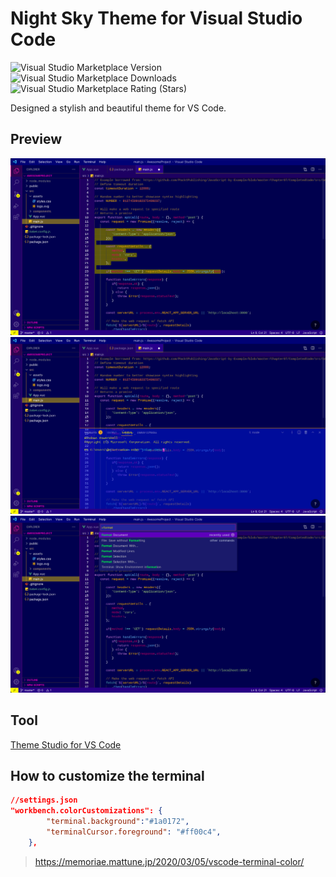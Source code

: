 # Night Sky Theme for Visual Studio Code
  ![Visual Studio Marketplace Version](https://img.shields.io/visual-studio-marketplace/v/abeilles.nightsky?color=11FF08&style=plastic)
  ![Visual Studio Marketplace Downloads](https://img.shields.io/visual-studio-marketplace/d/abeilles.nightsky?color=11FF08&style=plastic)
  ![Visual Studio Marketplace Rating (Stars)](https://img.shields.io/visual-studio-marketplace/stars/abeilles.nightsky?color=11FF08&style=plastic)

Designed a stylish and beautiful theme for VS Code.

## Preview
![default](https://github.com/Abeilles8/NightSky/blob/main/images/default.jpeg)
![panelTerminal](https://github.com/Abeilles8/NightSky/blob/main/images/panelTerminal.jpeg)
![commandPalette](https://github.com/Abeilles8/NightSky/blob/main/images/commandPalette.jpeg)

## Tool
[Theme Studio for VS Code](https://themes.vscode.one)

## How to customize the terminal
```json
//settings.json
"workbench.colorCustomizations": {
        "terminal.background":"#1a0172",
        "terminalCursor.foreground": "#ff00c4",
    },
```
> https://memoriae.mattune.jp/2020/03/05/vscode-terminal-color/